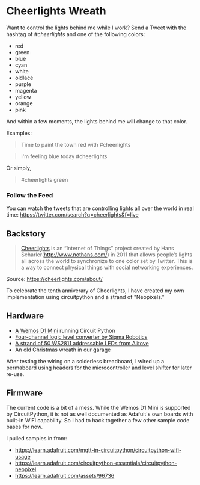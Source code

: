 # Cheerlights Wreath

Want to control the lights behind me while I work? Send a Tweet with the hashtag of _#cheerlights_ and one of the following colors:

- red
- green
- blue
- cyan
- white
- oldlace
- purple
- magenta
- yellow
- orange
- pink

And within a few moments, the lights behind me will change to that color.

Examples:
> Time to paint the town red with #cheerlights

> I'm feeling blue today #cheerlights

Or simply,
> #cheerlights green

### Follow the Feed

You can watch the tweets that are controlling lights all over the world in real time: https://twitter.com/search?q=cheerlights&f=live

## Backstory

> [Cheerlights](https://cheerlights.com) is an “Internet of Things” project created by Hans Scharler(http://www.nothans.com/) in 2011 that allows people’s lights all across the world to synchronize to one color set by Twitter. This is a way to connect physical things with social networking experiences.

Source: https://cheerlights.com/about/

To celebrate the tenth anniverary of Cheerlights, I have created my own implementation using circuitpython and a strand of "Neopixels."

## Hardware
* [A Wemos D1 Mini](https://circuitpython.org/board/lolin_s2_mini/) running Circuit Python
* [Four-channel logic level converter by Siqma Robotics](https://store.siqma.com/txb0104-level-converter.html)
* [A strand of 50 WS2811 addressable LEDs from Alitove](https://www.amazon.com/gp/product/B06XD72LYM)
* An old Christmas wreath in our garage

After testing the wiring on a solderless breadboard, I wired up a permaboard using headers for the microcontroller and level shifter for later re-use.

## Firmware
The current code is a bit of a mess. While the Wemos D1 Mini is supported by CircuitPython, it is not as well documented as Adafuit's own boards with built-in WiFi capability. So I had to hack together a few other sample code bases for now.

I pulled samples in from:

* https://learn.adafruit.com/mqtt-in-circuitpython/circuitpython-wifi-usage
* https://learn.adafruit.com/circuitpython-essentials/circuitpython-neopixel
* https://learn.adafruit.com/assets/96736
